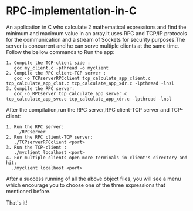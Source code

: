 # RPC-implementation-in-C
An application in C who calculate 2 mathematical expressions and find the minimum and maximum value in an array.It uses RPC and TCP/IP protocols for the communication and a stream of Sockets for security purposes.The server is concurrent and he can serve multiple clients at the same time.
  Follow the bellow commands to Run the app:
```
1. Compile the TCP-client side : 
   gcc my_client.c -pthread -o myclient
2. Compile the RPC client-TCP server :
   gcc -o TCPserverRPCclient tcp_calculate_app_client.c tcp_calculate_app_clnt.c tcp_calculate_app_xdr.c -lpthread -lnsl
3. Compile the RPC server:
   gcc -o RPCserver tcp_calculate_app_server.c  tcp_calculate_app_svc.c tcp_calculate_app_xdr.c -lpthread -lnsl
```
 After the compilation,run the RPC server,RPC client-TCP server and TCP-client:
```
1. Run the RPC server: 
    ./RPCserver
2. Run the RPC client-TCP server:
   ./TCPserverRPCclient <port>
3. Run the TCP-client :
   ./myclient localhost <port>
4. For multiple clients open more terminals in client's directory and hit:
  ./myclient localhost <port>
  ```

After a success running of all the above object files, you will see a menu which encourage you to choose one of the three expressions that mentioned before.

That's it!

